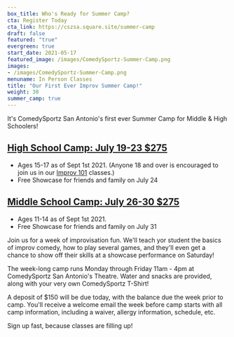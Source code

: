 ```yaml
---
box_title: Who's Ready for Summer Camp?
cta: Register Today
cta_link: https://cszsa.square.site/summer-camp
draft: false
featured: "true"
evergreen: true
start_date: 2021-05-17
featured_image: /images/ComedySportz-Summer-Camp.png
images:
- /images/ComedySportz-Summer-Camp.png
menuname: In Person Classes
title: "Our First Ever Improv Summer Camp!"
weight: 30
summer_camp: true
---
```


It's ComedySportz San Antonio's first ever Summer Camp for Middle & High Schoolers!
<!--more-->
## [High School Camp: July 19-23 $275](https://cszsa.square.site/product/highschoolcamp/196?cs=true)

  * Ages 15-17 as of Sept 1st 2021. (Anyone 18 and over is encouraged to join us in our [Improv 101](/training/) classes.)
  * Free Showcase for friends and family on July 24

## [Middle School Camp: July 26-30 $275](https://cszsa.square.site/product/comedysportz-san-antonio-middle-school-summer-camp-/195?cs=true)

  * Ages 11-14 as of Sept 1st 2021.
  * Free Showcase for friends and family on July 31

Join us for a week of improvisation fun. We'll teach yor student the basics of improv comedy, how to play several games, and they'll even get a chance to show off their skills at a showcase performance on Saturday!

The week-long camp runs Monday through Friday 11am - 4pm at ComedySportz San Antonio's Theatre. Water and snacks are provided, along with your very own ComedySportz T-Shirt!

A deposit of $150 will be due today, with the balance due the week prior to camp. You'll receive a welcome email the week before camp starts with all camp information, including a waiver, allergy information, schedule, etc.

Sign up fast, because classes are filling up!

